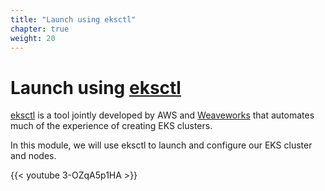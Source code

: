 ```yaml
---
title: "Launch using eksctl"
chapter: true
weight: 20
---
```


# Launch using [eksctl](https://eksctl.io/)

[eksctl](https://eksctl.io) is a tool jointly developed by AWS and [Weaveworks](https://weave.works) that automates much of the experience of creating EKS clusters.

In this module, we will use eksctl to launch and configure our EKS cluster and nodes.

{{< youtube 3-OZqA5p1HA >}}
